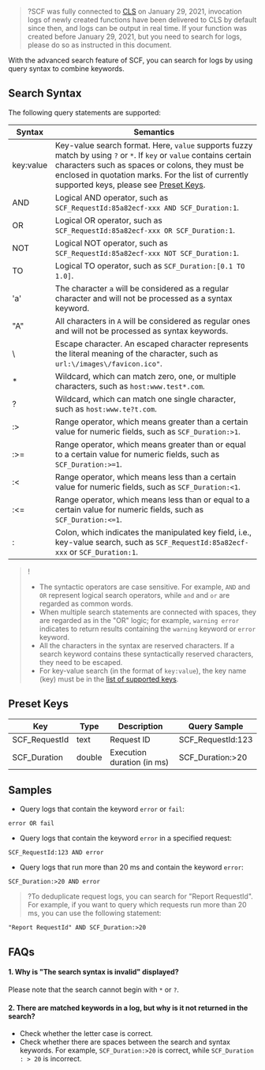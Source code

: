 
>?SCF was fully connected to [CLS](https://intl.cloud.tencent.com/document/product/614) on January 29, 2021, invocation logs of newly created functions have been delivered to CLS by default since then, and logs can be output in real time. If your function was created before January 29, 2021, but you need to search for logs, please do so as instructed in this document.






With the advanced search feature of SCF, you can search for logs by using query syntax to combine keywords.

## Search Syntax

The following query statements are supported:

| Syntax | Semantics |
| --------- | ------------------------------------------------------------ |
| key:value | Key-value search format. Here, `value` supports fuzzy match by using `?` or `*`. If `key` or `value` contains certain characters such as spaces or colons, they must be enclosed in quotation marks. For the list of currently supported keys, please see [Preset Keys](#key). |
| AND | Logical AND operator, such as `SCF_RequestId:85a82ecf-xxx AND SCF_Duration:1`. |
| OR | Logical OR operator, such as `SCF_RequestId:85a82ecf-xxx OR SCF_Duration:1`. |
| NOT | Logical NOT operator, such as `SCF_RequestId:85a82ecf-xxx NOT SCF_Duration:1`. |
| TO | Logical TO operator, such as  `SCF_Duration:[0.1 TO 1.0]`. |
| 'a' | The character `a` will be considered as a regular character and will not be processed as a syntax keyword. |
| "A" | All characters in `A` will be considered as regular ones and will not be processed as syntax keywords. |
| \ | Escape character. An escaped character represents the literal meaning of the character, such as `url:\/images\/favicon.ico"`. |
| * | Wildcard, which can match zero, one, or multiple characters, such as `host:www.test*.com`. |
| ? | Wildcard, which can match one single character, such as `host:www.te?t.com`. |
| :> | Range operator, which means greater than a certain value for numeric fields, such as `SCF_Duration:>1`. |
| :>= | Range operator, which means greater than or equal to a certain value for numeric fields, such as `SCF_Duration:>=1`. |
| :< | Range operator, which means less than a certain value for numeric fields, such as `SCF_Duration:<1`. |
| :<= | Range operator, which means less than or equal to a certain value for numeric fields, such as `SCF_Duration:<=1`. |
|: | Colon, which indicates the manipulated key field, i.e., key-value search, such as `SCF_RequestId:85a82ecf-xxx` or `SCF_Duration:1`. |



>!
>- The syntactic operators are case sensitive. For example, `AND` and `OR` represent logical search operators, while `and` and `or` are regarded as common words.
>- When multiple search statements are connected with spaces, they are regarded as in the "OR" logic; for example, `warning error` indicates to return results containing the `warning` keyword or `error` keyword.
>- All the characters in the syntax are reserved characters. If a search keyword contains these syntactically reserved characters, they need to be escaped.
>- For key-value search (in the format of `key:value`), the key name (key) must be in the [list of supported keys](#key).


<span id="key"></span>
## Preset Keys

| Key | Type | Description | Query Sample |
| ------------- | ------ | -------------- | ----------------- |
| SCF_RequestId | text | Request ID | SCF_RequestId:123 |
| SCF_Duration | double | Execution duration (in ms) | SCF_Duration:>20 |



## Samples

- Query logs that contain the keyword `error` or `fail`:
```
error OR fail
```

- Query logs that contain the keyword `error` in a specified request:
```
SCF_RequestId:123 AND error
```

- Query logs that run more than 20 ms and contain the keyword `error`:
```
SCF_Duration:>20 AND error
```




>?To deduplicate request logs, you can search for "Report RequestId". For example, if you want to query which requests run more than 20 ms, you can use the following statement:
```
"Report RequestId" AND SCF_Duration:>20
```






## FAQs

#### 1. Why is "The search syntax is invalid" displayed?

Please note that the search cannot begin with `*` or `?`.

#### 2. There are matched keywords in a log, but why is it not returned in the search?

- Check whether the letter case is correct.
- Check whether there are spaces between the search and syntax keywords. For example, `SCF_Duration:>20` is correct, while `SCF_Duration : > 20` is incorrect.
